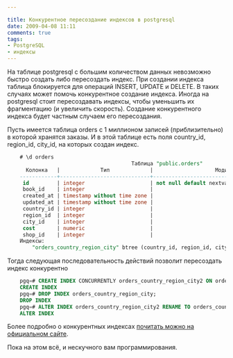 ```yaml
---

title: Конкурентное пересоздание индексов в postgresql
date: 2009-04-08 11:11
comments: true
tags:
- PostgreSQL
- индексы
---
```


На таблице postgresql с большим количеством данных невозможно быстро создать либо пересоздать индекс. При создании
индекса таблица блокируется для операций INSERT, UPDATE и DELETE. В таких случаях может помочь конкурентное создание
индекса. Иногда на postgresql стоит пересоздавать индексы, чтобы уменьшить их фрагментацию (и увеличить скорость).
Создание конкурентного индекса будет частным случаем его пересоздания.

Пусть имеется таблица orders с 1 миллионом записей (приблизительно) в которой хранятся заказы. И в этой таблице есть
поля country_id, region_id, city_id, на которых создан индекс.

``` sql
    # \d orders
                                        Таблица "public.orders"
      Колонка   |             Тип             |                    Модификаторы                     
    ------------+-----------------------------+-----------------------------------------------------
     id         | integer                     | not null default nextval('orders_id_seq'::regclass)
     book_id    | integer                     | 
     created_at | timestamp without time zone | 
     updated_at | timestamp without time zone | 
     country_id | integer                     | 
     region_id  | integer                     | 
     city_id    | integer                     | 
     cost       | numeric                     | 
     shop_id    | integer                     | 
    Индексы:
        "orders_country_region_city" btree (country_id, region_id, city_id)
```

Тогда следующая последовательность действий позволит пересоздать индекс конкурентно

``` sql
    pgq=# CREATE INDEX CONCURRENTLY orders_country_region_city2 ON orders(country_id, region_id, city_id);
    CREATE INDEX
    pgq=# DROP INDEX orders_country_region_city;
    DROP INDEX
    pgq=# ALTER INDEX orders_country_region_city2 RENAME TO orders_country_region_city;
    ALTER INDEX
```

Более подробно о конкурентных индексах [почитать можно на официальном сайте](http://www.postgresql.org/docs/8.3/interactive/sql-createindex.html).

Пока на этом всё, и нескучного вам программирования.
